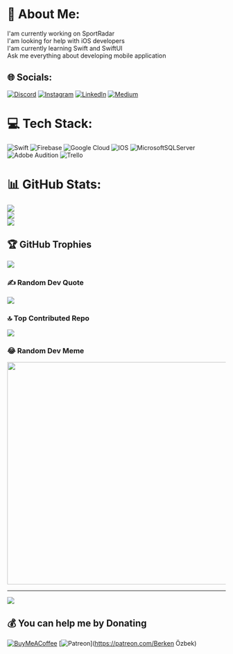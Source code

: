 # 💫 About Me:
I'am currently working on SportRadar<br>I'am looking for help with iOS developers<br>I'am currently learning Swift and SwiftUI<br>Ask me everything about developing mobile application<br>


## 🌐 Socials:
[![Discord](https://img.shields.io/badge/Discord-%237289DA.svg?logo=discord&logoColor=white)](https://discord.gg/https://discord.gg/Th5bpajS) [![Instagram](https://img.shields.io/badge/Instagram-%23E4405F.svg?logo=Instagram&logoColor=white)](https://instagram.com/berkenozbek.swift) [![LinkedIn](https://img.shields.io/badge/LinkedIn-%230077B5.svg?logo=linkedin&logoColor=white)](https://linkedin.com/in/berken-özbek--317766243) [![Medium](https://img.shields.io/badge/Medium-12100E?logo=medium&logoColor=white)](https://medium.com/@Berkenozbek.swift) 

# 💻 Tech Stack:
![Swift](https://img.shields.io/badge/swift-F54A2A?style=for-the-badge&logo=swift&logoColor=white) ![Firebase](https://img.shields.io/badge/firebase-%23039BE5.svg?style=for-the-badge&logo=firebase) ![Google Cloud](https://img.shields.io/badge/Google%20Cloud-%234285F4.svg?style=for-the-badge&logo=google-cloud&logoColor=white) ![IOS](https://img.shields.io/badge/IOS-%2320232a.svg?style=for-the-badge&logo=apple&logoColor=white) ![MicrosoftSQLServer](https://img.shields.io/badge/Microsoft%20SQL%20Sever-CC2927?style=for-the-badge&logo=microsoft%20sql%20server&logoColor=white) ![Adobe Audition](https://img.shields.io/badge/Adobe%20Audition-9999FF.svg?style=for-the-badge&logo=Adobe%20Audition&logoColor=white) ![Trello](https://img.shields.io/badge/Trello-%23026AA7.svg?style=for-the-badge&logo=Trello&logoColor=white)
# 📊 GitHub Stats:
![](https://github-readme-stats.vercel.app/api?username=berkenOzbek-swift&theme=dark&hide_border=false&include_all_commits=false&count_private=false)<br/>
![](https://github-readme-streak-stats.herokuapp.com/?user=berkenOzbek-swift&theme=dark&hide_border=false)<br/>
![](https://github-readme-stats.vercel.app/api/top-langs/?username=berkenOzbek-swift&theme=dark&hide_border=false&include_all_commits=false&count_private=false&layout=compact)

## 🏆 GitHub Trophies
![](https://github-profile-trophy.vercel.app/?username=berkenOzbek-swift&theme=radical&no-frame=false&no-bg=false&margin-w=4)

### ✍️ Random Dev Quote
![](https://quotes-github-readme.vercel.app/api?type=horizontal&theme=radical)

### 🔝 Top Contributed Repo
![](https://github-contributor-stats.vercel.app/api?username=berkenOzbek-swift&limit=5&theme=dark&combine_all_yearly_contributions=true)

### 😂 Random Dev Meme
<img src="https://rm.up.railway.app/" width="512px"/>

---
[![](https://visitcount.itsvg.in/api?id=berkenOzbek-swift&icon=0&color=0)](https://visitcount.itsvg.in)

  ## 💰 You can help me by Donating
  [![BuyMeACoffee](https://img.shields.io/badge/Buy%20Me%20a%20Coffee-ffdd00?style=for-the-badge&logo=buy-me-a-coffee&logoColor=black)](https://buymeacoffee.com/getEnjoyTime) [![Patreon](https://img.shields.io/badge/Patreon-F96854?style=for-the-badge&logo=patreon&logoColor=white)](https://patreon.com/Berken Özbek) 

  
<!-- Proudly created with GPRM ( https://gprm.itsvg.in ) -->
